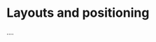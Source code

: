 <!-- Copyright © SixtyFPS GmbH <info@slint.dev> ; SPDX-License-Identifier: MIT -->

# Layouts and positioning

....


